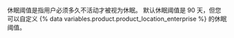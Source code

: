 休眠阈值是指用户必须多久不活动才被视为休眠。 默认休眠阈值是 90 天，但您可以自定义 {% data variables.product.product_location_enterprise %} 的休眠阈值。
